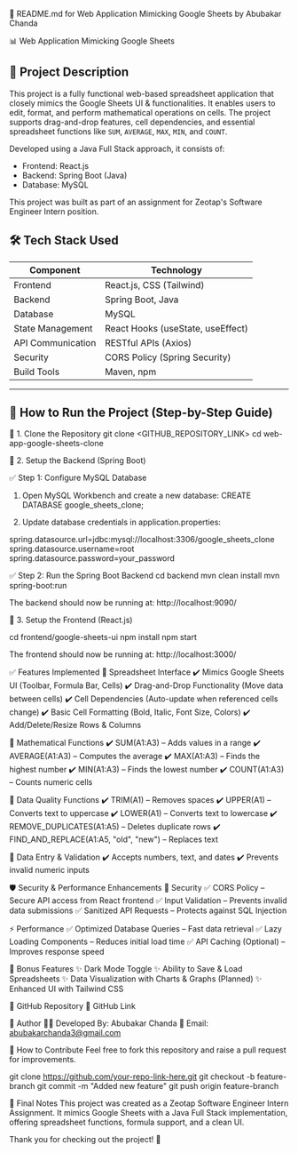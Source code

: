📜 README.md for Web Application Mimicking Google Sheets by Abubakar Chanda

📊 Web Application Mimicking Google Sheets

## 🚀 Project Description
This project is a fully functional web-based spreadsheet application that closely mimics the Google Sheets UI & functionalities. It enables users to edit, format, and perform mathematical operations on cells. The project supports drag-and-drop features, cell dependencies, and essential spreadsheet functions like `SUM`, `AVERAGE`, `MAX`, `MIN`, and `COUNT`.  

Developed using a Java Full Stack approach, it consists of:
- Frontend: React.js
- Backend: Spring Boot (Java)
- Database: MySQL  

This project was built as part of an assignment for Zeotap's Software Engineer Intern position.


## 🛠 Tech Stack Used
| Component  | Technology  |
|------------|-------------|
| Frontend | React.js, CSS (Tailwind) |
| Backend  | Spring Boot, Java  |
| Database  | MySQL  |
| State Management | React Hooks (useState, useEffect) |
| API Communication | RESTful APIs (Axios) |
| Security | CORS Policy (Spring Security) |
| Build Tools | Maven, npm |

---

## 📜 How to Run the Project (Step-by-Step Guide)

🔹 1. Clone the Repository
git clone <GITHUB_REPOSITORY_LINK>
cd web-app-google-sheets-clone


🔹 2. Setup the Backend (Spring Boot)

✅ Step 1: Configure MySQL Database

1. Open MySQL Workbench and create a new database:
CREATE DATABASE google_sheets_clone;

2. Update database credentials in application.properties:

spring.datasource.url=jdbc:mysql://localhost:3306/google_sheets_clone
spring.datasource.username=root
spring.datasource.password=your_password

✅ Step 2: Run the Spring Boot Backend
cd backend
mvn clean install
mvn spring-boot:run

The backend should now be running at: http://localhost:9090/


🔹 3. Setup the Frontend (React.js)

cd frontend/google-sheets-ui
npm install
npm start

The frontend should now be running at: http://localhost:3000/

✅ Features Implemented
📌 Spreadsheet Interface
✔️ Mimics Google Sheets UI (Toolbar, Formula Bar, Cells)
✔️ Drag-and-Drop Functionality (Move data between cells)
✔️ Cell Dependencies (Auto-update when referenced cells change)
✔️ Basic Cell Formatting (Bold, Italic, Font Size, Colors)
✔️ Add/Delete/Resize Rows & Columns

📌 Mathematical Functions
✔️ SUM(A1:A3) – Adds values in a range
✔️ AVERAGE(A1:A3) – Computes the average
✔️ MAX(A1:A3) – Finds the highest number
✔️ MIN(A1:A3) – Finds the lowest number
✔️ COUNT(A1:A3) – Counts numeric cells

📌 Data Quality Functions
✔️ TRIM(A1) – Removes spaces
✔️ UPPER(A1) – Converts text to uppercase
✔️ LOWER(A1) – Converts text to lowercase
✔️ REMOVE_DUPLICATES(A1:A5) – Deletes duplicate rows
✔️ FIND_AND_REPLACE(A1:A5, "old", "new") – Replaces text

📌 Data Entry & Validation
✔️ Accepts numbers, text, and dates
✔️ Prevents invalid numeric inputs


🛡 Security & Performance Enhancements
🔐 Security
✅ CORS Policy – Secure API access from React frontend
✅ Input Validation – Prevents invalid data submissions
✅ Sanitized API Requests – Protects against SQL Injection

⚡ Performance
✅ Optimized Database Queries – Fast data retrieval
✅ Lazy Loading Components – Reduces initial load time
✅ API Caching (Optional) – Improves response speed

🎯 Bonus Features
✨ Dark Mode Toggle
✨ Ability to Save & Load Spreadsheets
✨ Data Visualization with Charts & Graphs (Planned)
✨ Enhanced UI with Tailwind CSS

📎 GitHub Repository
🔗 GitHub Link

📝 Author
👨‍💻 Developed By: Abubakar Chanda
📧 Email: abubakarchanda3@gmail.com

🚀 How to Contribute
Feel free to fork this repository and raise a pull request for improvements.

git clone https://github.com/your-repo-link-here.git
git checkout -b feature-branch
git commit -m "Added new feature"
git push origin feature-branch

🎉 Final Notes
This project was created as a Zeotap Software Engineer Intern Assignment. It mimics Google Sheets with a Java Full Stack implementation, offering spreadsheet functions, formula support, and a clean UI.

Thank you for checking out the project! 🙌